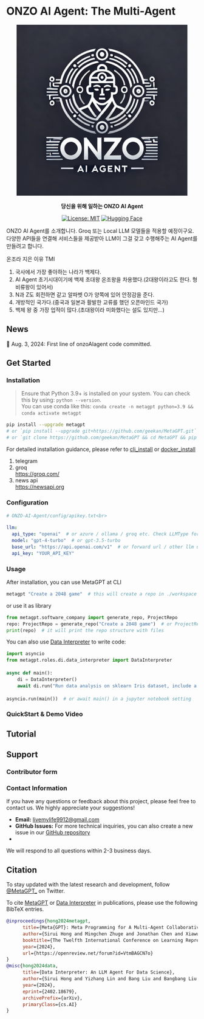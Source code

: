 # ONZO AI Agent: The Multi-Agent

<p align="center">
<a href=""><img src="images/ONZO-AI-Agent.jpeg" alt="onzoGPT logo: Enable ONZO to work in software company, collaborating to tackle more complex tasks." width="450px"></a>
</p>

<p align="center">
<b>당신을 위해 일하는 ONZO AI Agent</b>
</p>

<p align="center">
<a href="https://opensource.org/licenses/MIT"><img src="https://img.shields.io/badge/License-MIT-blue.svg" alt="License: MIT"></a>
<a href="https://huggingface.co/spaces/deepwisdom/MetaGPT" target="_blank"><img alt="Hugging Face" src="https://img.shields.io/badge/%F0%9F%A4%97%20-Hugging%20Face-blue?color=blue&logoColor=white" /></a>
</p>

ONZO AI Agent를 소개합니다.
Groq 또는 Local LLM 모델들을 적용할 예정이구요. 다양한 API들을 연결해 서비스들을 제공받아 LLM이 그걸 갖고 수행해주는 AI Agent를 만들려고 합니다.

온조라 지은 이유 TMI
1. 국사에서 가장 좋아하는 나라가 백제다.
2. AI Agent 초기시대이기에 백제 초대왕 온조왕을 차용했다.(2대왕이라고도 한다. 형 비류왕이 있어서)
3. N과 Z도 회전하면 같고 알파벳 O가 양쪽에 있어 안정감을 준다.
4. 개방적인 국가다.(중국과 일본과 활발한 교류를 했던 오픈마인드 국가)
5. 백제 왕 중 가장 업적이 많다.(초대왕이라 미화했다는 설도 있지만...)




## News

🌟 Aug. 3, 2024: First line of onzoAIagent code committed.

## Get Started

### Installation

> Ensure that Python 3.9+ is installed on your system. You can check this by using: `python --version`.  
> You can use conda like this: `conda create -n metagpt python=3.9 && conda activate metagpt`

```bash
pip install --upgrade metagpt
# or `pip install --upgrade git+https://github.com/geekan/MetaGPT.git`
# or `git clone https://github.com/geekan/MetaGPT && cd MetaGPT && pip install --upgrade -e .`
```

For detailed installation guidance, please refer to [cli_install](https://docs.deepwisdom.ai/main/en/guide/get_started/installation.html#install-stable-version)
 or [docker_install](https://docs.deepwisdom.ai/main/en/guide/get_started/installation.html#install-with-docker)

1. telegram <br>
2. groq <br>
   https://groq.com/ <br>
3. news api <br>
   https://newsapi.org <br>

### Configuration
```bash
# ONZO-AI-Agent/config/apikey.txt<br>
```

```yaml
llm:
  api_type: "openai"  # or azure / ollama / groq etc. Check LLMType for more options
  model: "gpt-4-turbo"  # or gpt-3.5-turbo
  base_url: "https://api.openai.com/v1"  # or forward url / other llm url
  api_key: "YOUR_API_KEY"
```

### Usage

After installation, you can use MetaGPT at CLI

```bash
metagpt "Create a 2048 game"  # this will create a repo in ./workspace
```

or use it as library

```python
from metagpt.software_company import generate_repo, ProjectRepo
repo: ProjectRepo = generate_repo("Create a 2048 game")  # or ProjectRepo("<path>")
print(repo)  # it will print the repo structure with files
```

You can also use [Data Interpreter](https://github.com/geekan/MetaGPT/tree/main/examples/di) to write code:

```python
import asyncio
from metagpt.roles.di.data_interpreter import DataInterpreter

async def main():
    di = DataInterpreter()
    await di.run("Run data analysis on sklearn Iris dataset, include a plot")

asyncio.run(main())  # or await main() in a jupyter notebook setting
```


### QuickStart & Demo Video

## Tutorial

## Support

### Contributor form

### Contact Information

If you have any questions or feedback about this project, please feel free to contact us. We highly appreciate your suggestions!

- **Email:** livemylife9912@gmail.com
- **GitHub Issues:** For more technical inquiries, you can also create a new issue in our [GitHub repository](https://github.com/sino1232/ONZO-AI-Agent/)
- 
We will respond to all questions within 2-3 business days.

## Citation

To stay updated with the latest research and development, follow [@MetaGPT_](https://twitter.com/MetaGPT_) on Twitter. 

To cite [MetaGPT](https://openreview.net/forum?id=VtmBAGCN7o) or [Data Interpreter](https://arxiv.org/abs/2402.18679) in publications, please use the following BibTeX entries.

```bibtex
@inproceedings{hong2024metagpt,
      title={Meta{GPT}: Meta Programming for A Multi-Agent Collaborative Framework},
      author={Sirui Hong and Mingchen Zhuge and Jonathan Chen and Xiawu Zheng and Yuheng Cheng and Jinlin Wang and Ceyao Zhang and Zili Wang and Steven Ka Shing Yau and Zijuan Lin and Liyang Zhou and Chenyu Ran and Lingfeng Xiao and Chenglin Wu and J{\"u}rgen Schmidhuber},
      booktitle={The Twelfth International Conference on Learning Representations},
      year={2024},
      url={https://openreview.net/forum?id=VtmBAGCN7o}
}
@misc{hong2024data,
      title={Data Interpreter: An LLM Agent For Data Science}, 
      author={Sirui Hong and Yizhang Lin and Bang Liu and Bangbang Liu and Binhao Wu and Danyang Li and Jiaqi Chen and Jiayi Zhang and Jinlin Wang and Li Zhang and Lingyao Zhang and Min Yang and Mingchen Zhuge and Taicheng Guo and Tuo Zhou and Wei Tao and Wenyi Wang and Xiangru Tang and Xiangtao Lu and Xiawu Zheng and Xinbing Liang and Yaying Fei and Yuheng Cheng and Zongze Xu and Chenglin Wu},
      year={2024},
      eprint={2402.18679},
      archivePrefix={arXiv},
      primaryClass={cs.AI}
}
```

